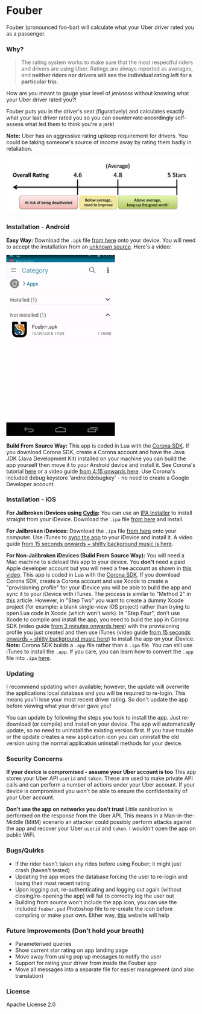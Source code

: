 # Fouber

Fouber (pronounced foo-bar) will calculate what your Uber driver rated you as a passenger.

### Why?
> The rating system works to make sure that the most respectful riders and drivers are using Uber. Ratings are always reported as averages, and **neither riders nor drivers will see the individual rating left for a particular trip**.

How are you meant to gauge your level of *jerkness* without knowing what your Uber driver rated you?! 

Fouber puts you in the driver's seat (figuratively) and calculates exactly what your last driver rated you so you can ~~counter rate accordingly~~ self-assess what led them to think you're a jerk!

**Note:** Uber has an aggressive rating upkeep requirement for drivers. You could be taking someone's source of income away by rating them badly in retaliation.

![Image](git-files/drate.png?raw=true)

### Installation - Android
**Easy Way:** Download the ```.apk``` file [from here](compiled/Android/Fouber.apk) onto your device. You will need to accept the installation from an [unknown source](http://www.ubergizmo.com/how-to/how-to-install-apk-files-sideloading-on-android/). Here's a video:

![Image](git-files/android-install.gif?raw=true)

**Build From Source Way:** This app is coded in Lua with the [Corona SDK](https://coronalabs.com/). If you download Corona SDK, create a Corona account and have the Java JDK (Java Development Kit) installed on your machine you can build the app yourself then move it to your Android device and install it. See Corona's tutorial [here](https://docs.coronalabs.com/daily/guide/distribution/androidBuild/index.html) or a video guide [from 4:15 onwards here](https://youtu.be/Omu4TJFZU6k?t=4m15s). Use Corona's included debug keystore 'androiddebugkey' - no need to create a Google Developer account.


### Installation - iOS
**For Jailbroken iDevices using [Cydia](http://cydiainstaller.net/):** You can use an [IPA Installer](http://cydia.saurik.com/package/com.slugrail.ipainstaller/) to install straight from your iDevice. Download the ```.ipa``` file [from here](compiled/iOS/Fouber.ipa) and install.

**For Jailbroken iDevices:** Download the ```.ipa``` file [from here](compiled/iOS/Fouber.ipa) onto your computer. Use iTunes to [sync the app](https://support.apple.com/kb/PH19460) to your iDevice and install it. A video guide [from 15 seconds onwards + shitty background music is here](https://youtu.be/egF6-yml9mQ?t=15s).

**For Non-Jailbroken iDevices (Build From Source Way):** You will need a Mac machine to sideload this app to your device. You **don't** need a paid Apple developer account but you will need a free account as shown in [this video](https://www.youtube.com/watch?v=ZvC0VWgIET4). This app is coded in Lua with the [Corona SDK](https://coronalabs.com/). If you download Corona SDK, create a Corona account and use Xcode to create a "provisioning profile" for your iDevice you will be able to build the app and sync it to your iDevice with iTunes. The process is similar to "Method 2" in [this](http://lifehacker.com/how-to-install-unapproved-apps-on-an-iphone-without-jai-1749519150) article. However, in "Step Two" you want to create a dummy Xcode project (for example; a blank single-view iOS project) rather than trying to open Lua code in Xcode (which won't work). In "Step Four", don't use Xcode to compile and install the app, you need to build the app in Corona SDK (video guide [from 3 minutes onwards here](https://youtu.be/vueupVlsBPs?t=2m59s)) with the provisioning profile you just created and then use iTunes (video guide [from 15 seconds onwards + shitty background music here](https://youtu.be/egF6-yml9mQ?t=15s)) to install the app on your iDevice. **Note:** Corona SDK builds a ```.app``` file rather than a ```.ipa``` file. You can still use iTunes to install the ```.app```. If you care, you can learn how to convert the ```.app``` file into ```.ipa``` [here](http://stackoverflow.com/questions/15826646/how-to-create-ipa-file-from-corona-sdk).

### Updating
I recommend updating when available; however, the update will overwrite the applications local database and you will be required to re-login. This means you'll lose your most recent driver rating. So don't update the app before viewing what your driver gave you!

You can update by following the steps you took to install the app. Just re-download (or compile) and install on your device. The app will automatically update, so no need to uninstall the existing version first. If you have trouble or the update creates a new application icon you can uninstall the old version using the normal application uninstall methods for your device.

### Security Concerns
**If your device is compromised - assume your Uber account is too** This app stores your Uber API ```userid``` and ```token```. These are used to make private API calls and can perform a number of actions under your Uber account. If your device is compromised you won't be able to ensure the confidentiality of your Uber account.

**Don't use the app on networks you don't trust** Little sanitisation is performed on the response from the Uber API. This means in a Man-in-the-Middle (MitM) scenario an attacker could possibly perform attacks against the app and recover your Uber ```userid``` and ```token```. I wouldn't open the app on public WiFi.

### Bugs/Quirks
 - If the rider hasn't taken any rides before using Fouber; it might just crash (haven't tested)
 - Updating the app wipes the database forcing the user to re-login and losing their most recent rating
 - Upon logging out, re-authenticating and logging out again (without closing/re-opening the app) will fail to correctly log the user out
 - Building from source won't include the app icon, you can use the included ```fouber.psd``` Photoshop file to re-create the icon before compiling or make your own. Either way, [this](http://icon.angrymarmot.org/) website will help

### Future Improvements (Don't hold your breath)
 - Parameterised queries
 - Show current star rating on app landing page
 - Move away from using pop up messages to notify the user
 - Support for rating your driver from inside the Fouber app
 - Move all messages into a separate file for easier management (and also translation)

### License
Apache License 2.0
